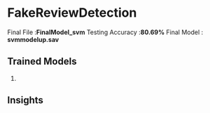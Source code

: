 # FakeReviewDetection
 Final File :**FinalModel_svm** 
Testing Accuracy :**80.69%**
 Final Model : **svmmodelup.sav**

## Trained Models
1.


## Insights




